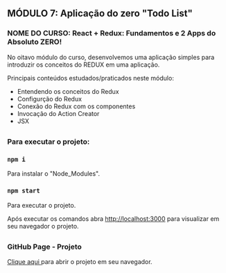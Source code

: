 ## MÓDULO 7: Aplicação do zero "Todo List"

### NOME DO CURSO: React + Redux: Fundamentos e 2 Apps do Absoluto ZERO!

No oitavo módulo do curso, desenvolvemos uma aplicação simples para introduzir os conceitos do REDUX em uma aplicação.

Principais conteúdos estudados/praticados neste módulo:

- Entendendo os conceitos do Redux
- Configurção do Redux
- Conexão do Redux com os componentes
- Invocação do Action Creator
- JSX

##

### Para executar o projeto:

### `npm i`
Para instalar o "Node_Modules".

### `npm start`
Para executar o projeto.

Após executar os comandos abra [http://localhost:3000](http://localhost:3000) para visualizar em seu navegador o projeto.

##

### GitHub Page - Projeto

<a href='https://cesarvargasjr.github.io/Intro_Redux_React/build' target='_blank'> Clique aqui </a>para abrir o projeto em seu navegador.